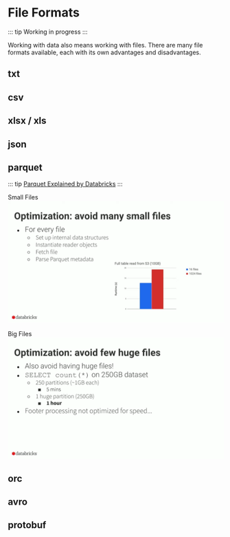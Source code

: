 # File Formats
::: tip
Working in progress
:::

Working with data also means working with files. There are many file formats available, each with its own advantages and disadvantages.

## txt

## csv

## xlsx / xls

## json

## parquet
::: tip
[Parquet Explained by Databricks](https://youtu.be/1j8SdS7s_NY)
:::

Small Files
![Small Files](./small-files.png)

Big Files
![Huge Files](./huge-files.png)

## orc

## avro

## protobuf